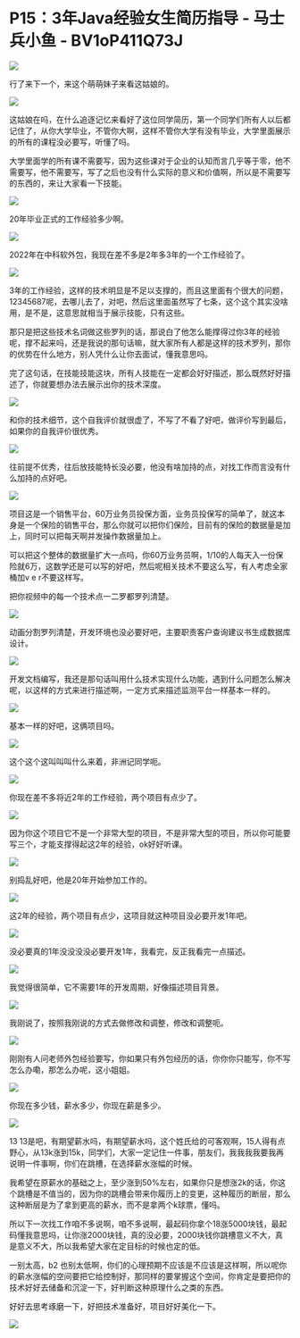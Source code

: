 # P15：3年Java经验女生简历指导 - 马士兵小鱼 - BV1oP411Q73J

![](img/a6f53ca216c6d4c233004ed37f10f2e2_0.png)

行了来下一个，来这个萌萌妹子来看这姑娘的。

![](img/a6f53ca216c6d4c233004ed37f10f2e2_2.png)

这姑娘在吗，在什么追逐记忆来看好了这位同学简历，第一个同学们所有人以后都记住了，从你大学毕业，不管你大啊，这样不管你大学有没有毕业，大学里面展示的所有的课程没必要写，听懂了吗。

大学里面学的所有课不需要写，因为这些课对于企业的认知而言几乎等于零，他不需要写，他不需要写，写了之后也没有什么实际的意义和价值啊，所以是不需要写的东西的，来让大家看一下技能。



![](img/a6f53ca216c6d4c233004ed37f10f2e2_4.png)

20年毕业正式的工作经验多少啊。

![](img/a6f53ca216c6d4c233004ed37f10f2e2_6.png)

2022年在中科软外包，我现在差不多是2年多3年的一个工作经验了。

![](img/a6f53ca216c6d4c233004ed37f10f2e2_8.png)

3年的工作经验，这样的技术明显是不足以支撑的，而且这里面有个很大的问题，12345687呢，去哪儿去了，对吧，然后这里面虽然写了七条，这个这个其实没啥用，是不是，这意思就相当于展示技能，只有这些。

那只是把这些技术名词做这些罗列的话，那说白了他怎么能撑得过你3年的经验呢，撑不起来吗，还是我说的那句话嘛，就大家所有人都是这样的技术罗列，那你的优势在什么地方，别人凭什么让你去面试，懂我意思吗。

完了这句话，在技能技能这块，所有人技能在一定都会好好描述，那么既然好好描述了，你就要想办法去展示出你的技术深度。



![](img/a6f53ca216c6d4c233004ed37f10f2e2_10.png)

和你的技术细节，这个自我评价就很虚了，不写了不看了好吧，做评价写到最后，如果你的自我评价很优秀。

![](img/a6f53ca216c6d4c233004ed37f10f2e2_12.png)

往前提不优秀，往后放技能特长没必要，他没有啥加持的点，对找工作而言没有什么加持的点好吧。

![](img/a6f53ca216c6d4c233004ed37f10f2e2_14.png)

项目这是一个销售平台，60万业务员投保方面，业务员投保写的简单了，就这本身是一个保险的销售平台，那么你就可以把你们保险，目前有的保险的数据量是加上，同时可以把每天啊并发操作数据量加上。

可以把这个整体的数据量扩大一点吗，你60万业务员啊，1/10的人每天入一份保险就6万，这数学还是可以写的好吧，然后呢相关技术不要这么写，有人考虑全家桶加v e r不要这样写。

把你视频中的每一个技术点一二罗都罗列清楚。

![](img/a6f53ca216c6d4c233004ed37f10f2e2_16.png)

动画分割罗列清楚，开发环境也没必要好吧，主要职责客户查询建议书生成数据库设计。

![](img/a6f53ca216c6d4c233004ed37f10f2e2_18.png)

开发文档编写，我还是那句话叫用什么技术实现什么功能，遇到什么问题怎么解决呢，以这样的方式来进行描述啊，一定方式来描述监测平台一样基本一样的。



![](img/a6f53ca216c6d4c233004ed37f10f2e2_20.png)

基本一样的好吧，这俩项目吗。

![](img/a6f53ca216c6d4c233004ed37f10f2e2_22.png)

这个这个这叫叫叫什么来着，非洲记同学呃。

![](img/a6f53ca216c6d4c233004ed37f10f2e2_24.png)

你现在差不多将近2年的工作经验，两个项目有点少了。

![](img/a6f53ca216c6d4c233004ed37f10f2e2_26.png)

因为你这个项目它不是一个非常大型的项目，不是非常大型的项目，所以你可能要写三个，才能支撑得起这2年的经验，ok好好听课。



![](img/a6f53ca216c6d4c233004ed37f10f2e2_28.png)

别捣乱好吧，他是20年开始参加工作的。

![](img/a6f53ca216c6d4c233004ed37f10f2e2_30.png)

这2年的经验，两个项目有点少，这项目就这种项目没必要开发1年吧。

![](img/a6f53ca216c6d4c233004ed37f10f2e2_32.png)

没必要真的1年没没没没必要开发1年，我看完，反正我看完一点描述。

![](img/a6f53ca216c6d4c233004ed37f10f2e2_34.png)

我觉得很简单，它不需要1年的开发周期，好像描述项目背景。

![](img/a6f53ca216c6d4c233004ed37f10f2e2_36.png)

我刚说了，按照我刚说的方式去做修改和调整，修改和调整呃。

![](img/a6f53ca216c6d4c233004ed37f10f2e2_38.png)

刚刚有人问老师外包经验要写，你如果只有外包经历的话，你你你只能写，你不写怎么办嘞，那怎么办呢，这小姐姐。



![](img/a6f53ca216c6d4c233004ed37f10f2e2_40.png)

你现在多少钱，薪水多少，你现在薪是多少。

![](img/a6f53ca216c6d4c233004ed37f10f2e2_42.png)

13 13是吧，有期望薪水吗，有期望薪水吗，这个姓氏给的可客观啊，15人得有点野心，从13k涨到15k，同学们，大家一定记住一件事，朋友们，我我我我要我再说明一件事啊，你们在跳槽，在选择薪水涨幅的时候。

我希望在原薪水的基础之上，至少涨到50%左右，如果你只是想涨2k的话，你这个跳槽是不值当的，因为你的跳槽会带来你履历上的变更，这种履历的断层，那么这种断层是为了拿到更高的薪水，而不是拿两个k球票，懂吗。

所以下一次找工作咱不多说啊，咱不多说啊，最起码你拿个18涨5000块钱，最起码懂我意思吗，让你涨2000块钱，真的没必要，2000块钱你跳槽意义不大，真是意义不大，所以我希望大家在定目标的时候也定的低。

一别太高，b2 也别太低啊，你们的心理预期不应该是不应该是这样啊，所以呢你的薪水涨幅的空间要把它给控制好，那同样的要掌握这个空间，你肯定是要把你的技术好好去储备和沉淀一下，好判断这种原理什么之类的东西。

好好去思考琢磨一下，好把技术准备好，项目好好美化一下。

![](img/a6f53ca216c6d4c233004ed37f10f2e2_44.png)